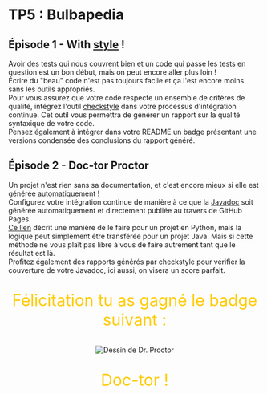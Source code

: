 # TP5 : Bulbapedia

## Épisode 1 - With [style](https://i.pinimg.com/600x315/db/05/76/db057671463a0705fed6c71c8e3c3b4f.jpg) !

Avoir des tests qui nous couvrent bien et un code qui passe les tests en question est un bon début, mais on peut encore
aller plus loin !  
Écrire du "beau" code n'est pas toujours facile et ça l'est encore moins sans les outils appropriés.  
Pour vous assurez que votre code respecte un ensemble de critères de qualité, intégrez l'outil
[checkstyle](https://checkstyle.sourceforge.io/) dans votre processus d'intégration continue. Cet outil vous permettra
de générer un rapport sur la qualité syntaxique de votre code.  
Pensez également à intégrer dans votre README un badge présentant une versions condensée des conclusions du rapport
généré.

## Épisode 2 - Doc-tor Proctor

Un projet n'est rien sans sa documentation, et c'est encore mieux si elle est générée automatiquement !  
Configurez votre intégration continue de manière à ce que la
[Javadoc](https://www.oracle.com/java/technologies/javase/javadoc-tool.html) soit générée automatiquement et directement
publiée au travers de GitHub Pages.  
[Ce lien](https://circleci.com/blog/deploying-documentation-to-github-pages-with-continuous-integration/) décrit une
manière de le faire pour un projet en Python, mais la logique peut simplement être transférée pour un projet Java. Mais
si cette méthode ne vous plaît pas libre à vous de faire autrement tant que le résultat est là.  
Profitez également des rapports générés par checkstyle pour vérifier la couverture de votre Javadoc, ici aussi, on
visera un score parfait.

<p align="center" style="color: #ffcb05; font-size: 2rem;">
Félicitation tu as gagné le badge suivant :
</p>
<p align="center">
    <img
        alt="Dessin de Dr. Proctor"
        src="images/doctor_proctor.jpg"
        title="Doc-tor !"
    />
</p>
<p align="center" style="color: #ffcb05; font-size: 2rem;">
Doc-tor !
</p>
